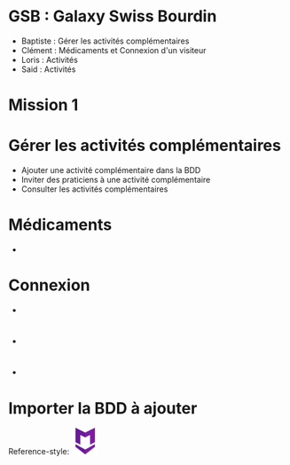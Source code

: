 # GSB : Galaxy Swiss Bourdin
- Baptiste : Gérer les activités complémentaires
- Clément : Médicaments et Connexion d'un visiteur
- Loris : Activités
- Said : Activités

# Mission 1
# Gérer les activités complémentaires
- Ajouter une activité complémentaire dans la BDD
- Inviter des praticiens à une activité complémentaire
- Consulter les activités complémentaires

# Médicaments
-

# Connexion
-

#
-

#
-

# Importer la BDD à ajouter

Reference-style:
![alt text][logo]

[logo]: https://github.com/adam-p/markdown-here/raw/master/src/common/images/icon48.png "Logo Title Text 2"
